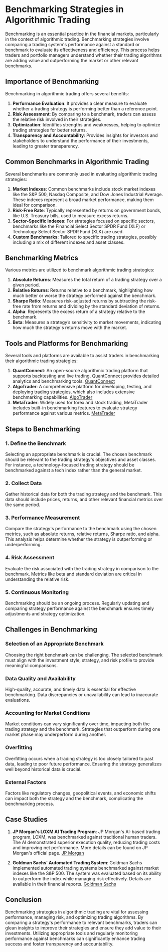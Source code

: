 # Benchmarking Strategies in Algorithmic Trading

Benchmarking is an essential practice in the financial markets, particularly in the context of algorithmic trading. Benchmarking strategies involve comparing a trading system's performance against a standard or benchmark to evaluate its effectiveness and efficiency. This process helps traders and portfolio managers understand whether their trading algorithms are adding value and outperforming the market or other relevant benchmarks.

## Importance of Benchmarking

Benchmarking in algorithmic trading offers several benefits:

1. **Performance Evaluation**: It provides a clear measure to evaluate whether a trading strategy is performing better than a reference point.
2. **Risk Assessment**: By comparing to a benchmark, traders can assess the relative risk involved in their strategies.
3. **Optimization**: Identifies strengths and weaknesses, helping to optimize trading strategies for better returns.
4. **Transparency and Accountability**: Provides insights for investors and stakeholders to understand the performance of their investments, leading to greater transparency.

## Common Benchmarks in Algorithmic Trading

Several benchmarks are commonly used in evaluating algorithmic trading strategies:

1. **Market Indexes**: Common benchmarks include stock market indexes like the S&P 500, Nasdaq Composite, and Dow Jones Industrial Average. These indexes represent a broad market performance, making them ideal for comparison.
2. **Risk-Free Rate**: Typically represented by returns on government bonds, like U.S. Treasury bills, used to measure excess returns.
3. **Sector-Specific Indexes**: For strategies focused on specific sectors, benchmarks like the Financial Select Sector SPDR Fund (XLF) or Technology Select Sector SPDR Fund (XLK) are used.
4. **Custom Benchmarks**: Tailored to specific trading strategies, possibly including a mix of different indexes and asset classes.

## Benchmarking Metrics

Various metrics are utilized to benchmark algorithmic trading strategies:

1. **Absolute Returns**: Measures the total return of a trading strategy over a given period.
2. **Relative Returns**: Returns relative to a benchmark, highlighting how much better or worse the strategy performed against the benchmark.
3. **Sharpe Ratio**: Measures risk-adjusted returns by subtracting the risk-free rate from returns and dividing by the standard deviation of returns.
4. **Alpha**: Represents the excess return of a strategy relative to the benchmark.
5. **Beta**: Measures a strategy’s sensitivity to market movements, indicating how much the strategy's returns move with the market.

## Tools and Platforms for Benchmarking

Several tools and platforms are available to assist traders in benchmarking their algorithmic trading strategies:

1. **QuantConnect**: An open-source algorithmic trading platform that supports backtesting and live trading. QuantConnect provides detailed analytics and benchmarking tools. [QuantConnect](https://www.quantconnect.com)
2. **AlgoTrader**: A comprehensive platform for developing, testing, and deploying trading strategies, which also includes extensive benchmarking capabilities. [AlgoTrader](https://www.algotrader.com)
3. **MetaTrader**: Widely used for forex and stock trading, MetaTrader includes built-in benchmarking features to evaluate strategy performance against various metrics. [MetaTrader](https://www.metatrader4.com)

## Steps to Benchmarking

### 1. Define the Benchmark

Selecting an appropriate benchmark is crucial. The chosen benchmark should be relevant to the trading strategy's objectives and asset classes. For instance, a technology-focused trading strategy should be benchmarked against a tech index rather than the general market.

### 2. Collect Data

Gather historical data for both the trading strategy and the benchmark. This data should include prices, returns, and other relevant financial metrics over the same period.

### 3. Performance Measurement

Compare the strategy's performance to the benchmark using the chosen metrics, such as absolute returns, relative returns, Sharpe ratio, and alpha. This analysis helps determine whether the strategy is outperforming or underperforming.

### 4. Risk Assessment

Evaluate the risk associated with the trading strategy in comparison to the benchmark. Metrics like beta and standard deviation are critical in understanding the relative risk.

### 5. Continuous Monitoring

Benchmarking should be an ongoing process. Regularly updating and comparing strategy performance against the benchmark ensures timely adjustments and strategy optimization.

## Challenges in Benchmarking

### Selection of an Appropriate Benchmark

Choosing the right benchmark can be challenging. The selected benchmark must align with the investment style, strategy, and risk profile to provide meaningful comparisons.

### Data Quality and Availability

High-quality, accurate, and timely data is essential for effective benchmarking. Data discrepancies or unavailability can lead to inaccurate evaluations.

### Accounting for Market Conditions

Market conditions can vary significantly over time, impacting both the trading strategy and the benchmark. Strategies that outperform during one market phase may underperform during another.

### Overfitting

Overfitting occurs when a trading strategy is too closely tailored to past data, leading to poor future performance. Ensuring the strategy generalizes well beyond historical data is crucial.

### External Factors

Factors like regulatory changes, geopolitical events, and economic shifts can impact both the strategy and the benchmark, complicating the benchmarking process.

## Case Studies

1. **JP Morgan's LOXM AI Trading Program**: JP Morgan's AI-based trading program, LOXM, was benchmarked against traditional human traders. The AI demonstrated superior execution quality, reducing trading costs and improving net performance. More details can be found on JP Morgan's official page. [JP Morgan](https://www.jpmorgan.com)
   
2. **Goldman Sachs' Automated Trading System**: Goldman Sachs implemented automated trading systems benchmarked against market indexes like the S&P 500. The system was evaluated based on its ability to outperform the index while managing risk effectively. Details are available in their financial reports. [Goldman Sachs](https://www.goldmansachs.com)

## Conclusion

Benchmarking strategies in algorithmic trading are vital for assessing performance, managing risk, and optimizing trading algorithms. By comparing a strategy's performance to relevant benchmarks, traders can glean insights to improve their strategies and ensure they add value to their investments. Utilizing appropriate tools and regularly monitoring performance against benchmarks can significantly enhance trading success and foster transparency and accountability.
